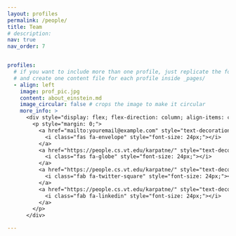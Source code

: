 ```yaml
---
layout: profiles
permalink: /people/
title: Team
# description:
nav: true
nav_order: 7


profiles:
  # if you want to include more than one profile, just replicate the following block
  # and create one content file for each profile inside _pages/
  - align: left
    image: prof_pic.jpg
    content: about_einstein.md
    image_circular: false # crops the image to make it circular
    more_info: >
      <div style="display: flex; flex-direction: column; align-items: center; justify-content: center; height: 100%;">
        <p style="margin: 0;">
          <a href="mailto:youremail@example.com" style="text-decoration: none; color: #D44638; margin: 0 10px;">
            <i class="fas fa-envelope" style="font-size: 24px;"></i>
          </a>
          <a href="https://people.cs.vt.edu/karpatne/" style="text-decoration: none; color: #0a7cdb; margin: 0 10px;">
            <i class="fas fa-globe" style="font-size: 24px;"></i>
          </a>
          <a href="https://people.cs.vt.edu/karpatne/" style="text-decoration: none; color: #1DA1F2; margin: 0 10px;">
            <i class="fab fa-twitter-square" style="font-size: 24px;"></i>
          </a>
          <a href="https://people.cs.vt.edu/karpatne/" style="text-decoration: none; color: #0077b5; margin: 0 10px;">
            <i class="fab fa-linkedin" style="font-size: 24px;"></i>
          </a>
        </p>
      </div>

---
```

